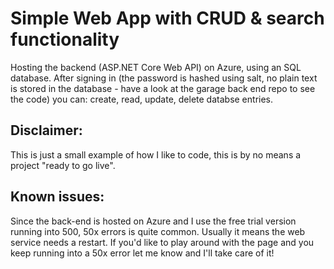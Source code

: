 # Simple Web App with CRUD & search functionality
Hosting the backend (ASP.NET Core Web API) on Azure, using an SQL database.
After signing in (the password is hashed using salt, no plain text is stored in the database - have a look at the garage back end repo to see the code) you can:
create, read, update, delete databse entries.

## Disclaimer:
This is just a small example of how I like to code, this is by no means a project "ready to go live".

## Known issues:
Since the back-end is hosted on Azure and I use the free trial version running into 500, 50x errors is quite common.
Usually it means the web service needs a restart. If you'd like to play around with the page and you keep running into a 50x error let me know and I'll take care of it!
